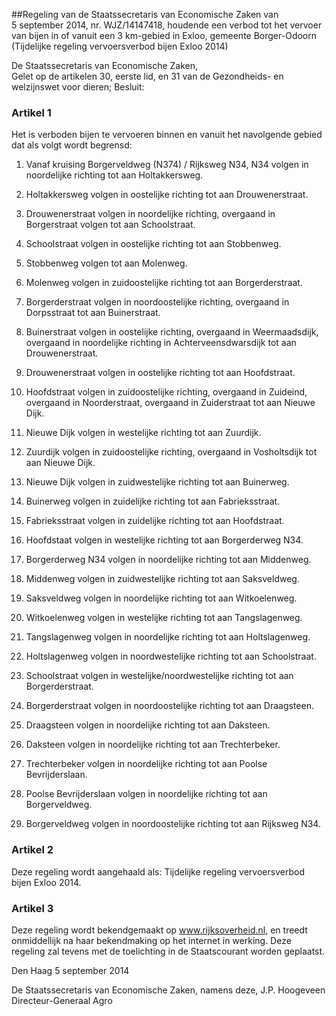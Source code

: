 <meta http-equiv='Content-Type' content='text/html; charset=utf-8' />

##Regeling van de Staatssecretaris van Economische Zaken van 5 september 2014, nr. WJZ/14147418, houdende een verbod tot het vervoer van bijen in of vanuit een 3 km-gebied in Exloo, gemeente Borger-Odoorn (Tijdelijke regeling vervoersverbod bijen Exloo 2014)

De Staatssecretaris van Economische Zaken,  
Gelet op de artikelen 30, eerste lid, en 31 van de Gezondheids- en welzijnswet voor dieren;
Besluit:    

### Artikel  1  

Het is verboden bijen te vervoeren binnen en vanuit het navolgende gebied dat als volgt wordt begrensd: 

1. Vanaf kruising Borgerveldweg (N374) / Rijksweg N34, N34 volgen in noordelijke richting tot aan Holtakkersweg.  

2. Holtakkersweg volgen in oostelijke richting tot aan Drouwenerstraat.  

3. Drouwenerstraat volgen in noordelijke richting, overgaand in Borgerstraat volgen tot aan Schoolstraat.  

4. Schoolstraat volgen in oostelijke richting tot aan Stobbenweg.  

5. Stobbenweg volgen tot aan Molenweg.  

6. Molenweg volgen in zuidoostelijke richting tot aan Borgerderstraat.  

7. Borgerderstraat volgen in noordoostelijke richting, overgaand in Dorpsstraat tot aan Buinerstraat.  

8. Buinerstraat volgen in oostelijke richting, overgaand in Weermaadsdijk, overgaand in noordelijke richting in Achterveensdwarsdijk tot aan Drouwenerstraat.  

9. Drouwenerstraat volgen in oostelijke richting tot aan Hoofdstraat.  

10. Hoofdstraat volgen in zuidoostelijke richting, overgaand in Zuideind, overgaand in Noorderstraat, overgaand in Zuiderstraat tot aan Nieuwe Dijk.  

11. Nieuwe Dijk volgen in westelijke richting tot aan Zuurdijk.  

12. Zuurdijk volgen in zuidoostelijke richting, overgaand in Vosholtsdijk tot aan Nieuwe Dijk.  

13. Nieuwe Dijk volgen in zuidwestelijke richting tot aan Buinerweg.  

14. Buinerweg volgen in zuidelijke richting tot aan Fabrieksstraat.  

15. Fabrieksstraat volgen in zuidelijke richting tot aan Hoofdstraat.  

16. Hoofdstaat volgen in westelijke richting tot aan Borgerderweg N34.  

17. Borgerderweg N34 volgen in noordelijke richting tot aan Middenweg.  

18. Middenweg volgen in zuidwestelijke richting tot aan Saksveldweg.  

19. Saksveldweg volgen in noordelijke richting tot aan Witkoelenweg.  

20. Witkoelenweg volgen in westelijke richting tot aan Tangslagenweg.  

21. Tangslagenweg volgen in noordelijke richting tot aan Holtslagenweg.  

22. Holtslagenweg volgen in noordwestelijke richting tot aan Schoolstraat.  

23. Schoolstraat volgen in westelijke/noordwestelijke richting tot aan Borgerderstraat.  

24. Borgerderstraat volgen in noordoostelijke richting tot aan Draagsteen.  

25. Draagsteen volgen in noordelijke richting tot aan Daksteen.  

26. Daksteen volgen in noordelijke richting tot aan Trechterbeker.  

27. Trechterbeker volgen in noordelijke richting tot aan Poolse Bevrijderslaan.  

28. Poolse Bevrijderslaan volgen in noordelijke richting tot aan Borgerveldweg.  

29. Borgerveldweg volgen in noordoostelijke richting tot aan Rijksweg N34.   

### Artikel  2  

Deze regeling wordt aangehaald als: Tijdelijke regeling vervoersverbod bijen Exloo 2014. 

### Artikel  3  

Deze regeling wordt bekendgemaakt op www.rijksoverheid.nl, en treedt onmiddellijk na haar bekendmaking op het internet in werking. 
Deze regeling zal tevens met de toelichting in de Staatscourant worden geplaatst.   

Den Haag 
5 september 2014   

De 
Staatssecretaris van Economische Zaken, namens deze, 
J.P. Hoogeveen  
Directeur-Generaal Agro    
